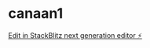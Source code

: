 # canaan1

[Edit in StackBlitz next generation editor ⚡️](https://stackblitz.com/~/github.com/kasem552/canaan1)